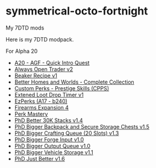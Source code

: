 # symmetrical-octo-fortnight
My 7DTD mods

Here is my 7DTD modpack.

For Alpha 20

- [A20 - AGF - Quick Intro Quest](https://www.nexusmods.com/7daystodie/mods/1769)
- [Always Open Trader v2](https://www.nexusmods.com/7daystodie/mods/415)
- [Beaker Recipe v1](https://www.nexusmods.com/7daystodie/mods/308)
- [Better Homes and Worlds - Complete Collection](https://www.nexusmods.com/7daystodiemods/703)
- [Custom Perks - Prestige Skills (CPPS)](https://www.nexusmods.com/7daystodie/mods/783)
- [Extened Loot Drop Timer v1](https://www.nexusmods.com/7daystodie/mods/584)
- [EzPerks (A17 - b240)](https://www.nexusmods.com/7daystodie/mods/181)
- [Firearms Expansion 4](https://www.nexusmods.com/7daystodie/mods/1335)
- [Perk Mastery](https://www.nexusmods.com/7daystodie/mods/1330)
- [PhD Better 30K Stacks v1.4](https://www.nexusmods.com/7daystodie/mods/575)
- [PhD Bigger Backpack and Secure Storage Chests v1.5](https://www.nexusmods.com/7daystodie/mods/912)
- [PhD Bigger Crafting Queue (20 Slots) v1.3](https://www.nexusmods.com/7daystodie/mods/384)
- [PhD Bigger Forge Input v1.0](https://www.nexusmods.com/7daystodie/mods/918)
- [PhD Bigger Output Queue v1.0](https://www.nexusmods.com/7daystodie/mods/1042)
- [PhD Bigger Vehicle Storage v1.1](https://www.nexusmods.com/7daystodie/mods/919)
- [PhD Just Better v1.6](https://www.nexusmods.com/7daystodie/mods/570)
